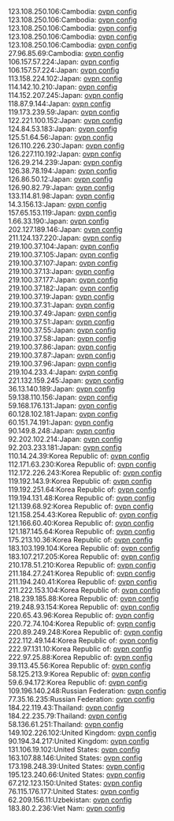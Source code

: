 123.108.250.106:Cambodia: [ovpn config](vpn/123_108_250_106.ovpn)  
123.108.250.106:Cambodia: [ovpn config](vpn/123_108_250_106.ovpn)  
123.108.250.106:Cambodia: [ovpn config](vpn/123_108_250_106.ovpn)  
123.108.250.106:Cambodia: [ovpn config](vpn/123_108_250_106.ovpn)  
123.108.250.106:Cambodia: [ovpn config](vpn/123_108_250_106.ovpn)  
27.96.85.69:Cambodia: [ovpn config](vpn/27_96_85_69.ovpn)  
106.157.57.224:Japan: [ovpn config](vpn/106_157_57_224.ovpn)  
106.157.57.224:Japan: [ovpn config](vpn/106_157_57_224.ovpn)  
113.158.224.102:Japan: [ovpn config](vpn/113_158_224_102.ovpn)  
114.142.10.210:Japan: [ovpn config](vpn/114_142_10_210.ovpn)  
114.152.207.245:Japan: [ovpn config](vpn/114_152_207_245.ovpn)  
118.87.9.144:Japan: [ovpn config](vpn/118_87_9_144.ovpn)  
119.173.239.59:Japan: [ovpn config](vpn/119_173_239_59.ovpn)  
122.221.100.152:Japan: [ovpn config](vpn/122_221_100_152.ovpn)  
124.84.53.183:Japan: [ovpn config](vpn/124_84_53_183.ovpn)  
125.51.64.56:Japan: [ovpn config](vpn/125_51_64_56.ovpn)  
126.110.226.230:Japan: [ovpn config](vpn/126_110_226_230.ovpn)  
126.227.110.192:Japan: [ovpn config](vpn/126_227_110_192.ovpn)  
126.29.214.239:Japan: [ovpn config](vpn/126_29_214_239.ovpn)  
126.38.78.194:Japan: [ovpn config](vpn/126_38_78_194.ovpn)  
126.86.50.12:Japan: [ovpn config](vpn/126_86_50_12.ovpn)  
126.90.82.79:Japan: [ovpn config](vpn/126_90_82_79.ovpn)  
133.114.81.98:Japan: [ovpn config](vpn/133_114_81_98.ovpn)  
14.3.156.13:Japan: [ovpn config](vpn/14_3_156_13.ovpn)  
157.65.153.119:Japan: [ovpn config](vpn/157_65_153_119.ovpn)  
1.66.33.190:Japan: [ovpn config](vpn/1_66_33_190.ovpn)  
202.127.189.146:Japan: [ovpn config](vpn/202_127_189_146.ovpn)  
211.124.137.220:Japan: [ovpn config](vpn/211_124_137_220.ovpn)  
219.100.37.104:Japan: [ovpn config](vpn/219_100_37_104.ovpn)  
219.100.37.105:Japan: [ovpn config](vpn/219_100_37_105.ovpn)  
219.100.37.107:Japan: [ovpn config](vpn/219_100_37_107.ovpn)  
219.100.37.13:Japan: [ovpn config](vpn/219_100_37_13.ovpn)  
219.100.37.177:Japan: [ovpn config](vpn/219_100_37_177.ovpn)  
219.100.37.182:Japan: [ovpn config](vpn/219_100_37_182.ovpn)  
219.100.37.19:Japan: [ovpn config](vpn/219_100_37_19.ovpn)  
219.100.37.31:Japan: [ovpn config](vpn/219_100_37_31.ovpn)  
219.100.37.49:Japan: [ovpn config](vpn/219_100_37_49.ovpn)  
219.100.37.51:Japan: [ovpn config](vpn/219_100_37_51.ovpn)  
219.100.37.55:Japan: [ovpn config](vpn/219_100_37_55.ovpn)  
219.100.37.58:Japan: [ovpn config](vpn/219_100_37_58.ovpn)  
219.100.37.86:Japan: [ovpn config](vpn/219_100_37_86.ovpn)  
219.100.37.87:Japan: [ovpn config](vpn/219_100_37_87.ovpn)  
219.100.37.96:Japan: [ovpn config](vpn/219_100_37_96.ovpn)  
219.104.233.4:Japan: [ovpn config](vpn/219_104_233_4.ovpn)  
221.132.159.245:Japan: [ovpn config](vpn/221_132_159_245.ovpn)  
36.13.140.189:Japan: [ovpn config](vpn/36_13_140_189.ovpn)  
59.138.110.156:Japan: [ovpn config](vpn/59_138_110_156.ovpn)  
59.168.176.131:Japan: [ovpn config](vpn/59_168_176_131.ovpn)  
60.128.102.181:Japan: [ovpn config](vpn/60_128_102_181.ovpn)  
60.151.74.191:Japan: [ovpn config](vpn/60_151_74_191.ovpn)  
90.149.8.248:Japan: [ovpn config](vpn/90_149_8_248.ovpn)  
92.202.102.214:Japan: [ovpn config](vpn/92_202_102_214.ovpn)  
92.203.233.181:Japan: [ovpn config](vpn/92_203_233_181.ovpn)  
110.14.24.39:Korea Republic of: [ovpn config](vpn/110_14_24_39.ovpn)  
112.171.63.230:Korea Republic of: [ovpn config](vpn/112_171_63_230.ovpn)  
112.172.226.243:Korea Republic of: [ovpn config](vpn/112_172_226_243.ovpn)  
119.192.143.9:Korea Republic of: [ovpn config](vpn/119_192_143_9.ovpn)  
119.192.251.64:Korea Republic of: [ovpn config](vpn/119_192_251_64.ovpn)  
119.194.131.48:Korea Republic of: [ovpn config](vpn/119_194_131_48.ovpn)  
121.139.68.92:Korea Republic of: [ovpn config](vpn/121_139_68_92.ovpn)  
121.158.254.43:Korea Republic of: [ovpn config](vpn/121_158_254_43.ovpn)  
121.166.60.40:Korea Republic of: [ovpn config](vpn/121_166_60_40.ovpn)  
121.187.145.64:Korea Republic of: [ovpn config](vpn/121_187_145_64.ovpn)  
175.213.10.36:Korea Republic of: [ovpn config](vpn/175_213_10_36.ovpn)  
183.103.199.104:Korea Republic of: [ovpn config](vpn/183_103_199_104.ovpn)  
183.107.217.205:Korea Republic of: [ovpn config](vpn/183_107_217_205.ovpn)  
210.178.51.210:Korea Republic of: [ovpn config](vpn/210_178_51_210.ovpn)  
211.184.27.241:Korea Republic of: [ovpn config](vpn/211_184_27_241.ovpn)  
211.194.240.41:Korea Republic of: [ovpn config](vpn/211_194_240_41.ovpn)  
211.222.153.104:Korea Republic of: [ovpn config](vpn/211_222_153_104.ovpn)  
218.239.185.88:Korea Republic of: [ovpn config](vpn/218_239_185_88.ovpn)  
219.248.93.154:Korea Republic of: [ovpn config](vpn/219_248_93_154.ovpn)  
220.65.43.96:Korea Republic of: [ovpn config](vpn/220_65_43_96.ovpn)  
220.72.74.104:Korea Republic of: [ovpn config](vpn/220_72_74_104.ovpn)  
220.89.249.248:Korea Republic of: [ovpn config](vpn/220_89_249_248.ovpn)  
222.112.49.144:Korea Republic of: [ovpn config](vpn/222_112_49_144.ovpn)  
222.97.131.10:Korea Republic of: [ovpn config](vpn/222_97_131_10.ovpn)  
222.97.25.88:Korea Republic of: [ovpn config](vpn/222_97_25_88.ovpn)  
39.113.45.56:Korea Republic of: [ovpn config](vpn/39_113_45_56.ovpn)  
58.125.213.9:Korea Republic of: [ovpn config](vpn/58_125_213_9.ovpn)  
59.6.94.172:Korea Republic of: [ovpn config](vpn/59_6_94_172.ovpn)  
109.196.140.248:Russian Federation: [ovpn config](vpn/109_196_140_248.ovpn)  
77.35.16.235:Russian Federation: [ovpn config](vpn/77_35_16_235.ovpn)  
184.22.119.43:Thailand: [ovpn config](vpn/184_22_119_43.ovpn)  
184.22.235.79:Thailand: [ovpn config](vpn/184_22_235_79.ovpn)  
58.136.61.251:Thailand: [ovpn config](vpn/58_136_61_251.ovpn)  
149.102.226.102:United Kingdom: [ovpn config](vpn/149_102_226_102.ovpn)  
90.194.34.217:United Kingdom: [ovpn config](vpn/90_194_34_217.ovpn)  
131.106.19.102:United States: [ovpn config](vpn/131_106_19_102.ovpn)  
163.107.88.146:United States: [ovpn config](vpn/163_107_88_146.ovpn)  
173.198.248.39:United States: [ovpn config](vpn/173_198_248_39.ovpn)  
195.123.240.66:United States: [ovpn config](vpn/195_123_240_66.ovpn)  
67.212.123.150:United States: [ovpn config](vpn/67_212_123_150.ovpn)  
76.115.176.177:United States: [ovpn config](vpn/76_115_176_177.ovpn)  
62.209.156.11:Uzbekistan: [ovpn config](vpn/62_209_156_11.ovpn)  
183.80.2.236:Viet Nam: [ovpn config](vpn/183_80_2_236.ovpn)  
